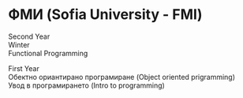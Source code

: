 # ФМИ (Sofia University - FMI)

Second Year   
Winter    
Functional Programming


First Year    
Обектно ориантирано програмиране (Object oriented prigramming)  
Увод в програмирането (Intro to programming)  
